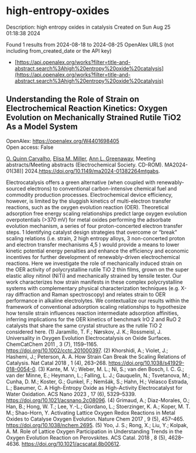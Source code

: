 # high-entropy-oxides
Description: high entropy oxides in catalysis
Created on Sun Aug 25 01:18:38 2024

Found 1 results from 2024-08-18 to 2024-08-25
OpenAlex URLS (not including from_created_date or the API key)
- [https://api.openalex.org/works?filter=title-and-abstract.search%3Ahigh%20entropy%20oxide%20catalysis](https://api.openalex.org/works?filter=title-and-abstract.search%3Ahigh%20entropy%20oxide%20catalysis)

## Understanding the Role of Strain on Electrochemical Reaction Kinetics: Oxygen Evolution on Mechanically Strained Rutile TiO2 As a Model System   

OpenAlex: https://openalex.org/W4401698405    
Open access: False
    
[O. Quinn Carvalho](https://openalex.org/A5106617349), [Elisa M. Miller](https://openalex.org/A5030845529), [Ann L. Greenaway](https://openalex.org/A5071458569), Meeting abstracts/Meeting abstracts (Electrochemical Society. CD-ROM). MA2024-01(38)] 2024.https://doi.org/10.1149/ma2024-01382264mtgabs.
    
Electrocatalysis offers a green alternative (when coupled with renewably-sourced electrons) to conventional carbon-intensive chemical fuel and commodity production processes. Electrochemical device efficiency, however, is limited by the sluggish kinetics of multi-electron transfer reactions, such as the oxygen evolution reaction (OER). Theoretical adsorption free energy scaling relationships predict large oxygen evolution overpotentials (>370 mV) for metal oxides performing the adsorbate evolution mechanism, a series of four proton-concerted electron transfer steps. 1 Identifying catalyst design strategies that overcome or “break” scaling relations (i.e. strain, 2 high entropy alloys, 3 non-concerted proton and electron transfer mechanisms 4,5 ) would provide a means to lower kinetic potential energy penalties and enhance the efficiency and economic incentives for further development of renewably-driven electrochemical reactions. Here we investigate the role of mechanically induced strain on the OER activity of polycrystalline rutile TiO 2 thin films, grown on the super elastic alloy nitinol (NiTi) and mechanically strained by tensile tester. Our work characterizes how strain manifests in these complex polycrystalline systems with complementary physical characterization techniques (e.g. X-ray diffraction and Raman spectroscopy) and relates strain to OER performance in alkaline electrolytes. We contextualize our results within the framework of conventional adsorption scaling relationships to hypothesize how tensile strain influences reaction intermediate adsorption affinities, inferring implications for the OER kinetics of benchmark IrO 2 and RuO 2 catalysts that share the same crystal structure as the rutile TiO 2 considered here. (1) Jaramillo, T. F.; Nørskov, J. K.; Rossmeisl, J. Universality in Oxygen Evolution Electrocatalysis on Oxide Surfaces. ChemCatChem 2011 , 3 (7), 1159–1165. https://doi.org/10.1002/cctc.201000397. (2) Khorshidi, A.; Violet, J.; Hashemi, J.; Peterson, A. A. How Strain Can Break the Scaling Relations of Catalysis. Nat Catal 2018 , 1 (4), 263–268. https://doi.org/10.1038/s41929-018-0054-0. (3) Kante, M. V.; Weber, M. L.; Ni, S.; van den Bosch, I. C. G.; van der Minne, E.; Heymann, L.; Falling, L. J.; Gauquelin, N.; Tsvetanova, M.; Cunha, D. M.; Koster, G.; Gunkel, F.; Nemšák, S.; Hahn, H.; Velasco Estrada, L.; Baeumer, C. A High-Entropy Oxide as High-Activity Electrocatalyst for Water Oxidation. ACS Nano 2023 , 17 (6), 5329–5339. https://doi.org/10.1021/acsnano.2c08096. (4) Grimaud, A.; Diaz-Morales, O.; Han, B.; Hong, W. T.; Lee, Y.-L.; Giordano, L.; Stoerzinger, K. A.; Koper, M. T. M.; Shao-Horn, Y. Activating Lattice Oxygen Redox Reactions in Metal Oxides to Catalyse Oxygen Evolution. Nature Chem 2017 , 9 (5), 457–465. https://doi.org/10.1038/nchem.2695. (5) Yoo, J. S.; Rong, X.; Liu, Y.; Kolpak, A. M. Role of Lattice Oxygen Participation in Understanding Trends in the Oxygen Evolution Reaction on Perovskites. ACS Catal. 2018 , 8 (5), 4628–4636. https://doi.org/10.1021/acscatal.8b00612.    

    
